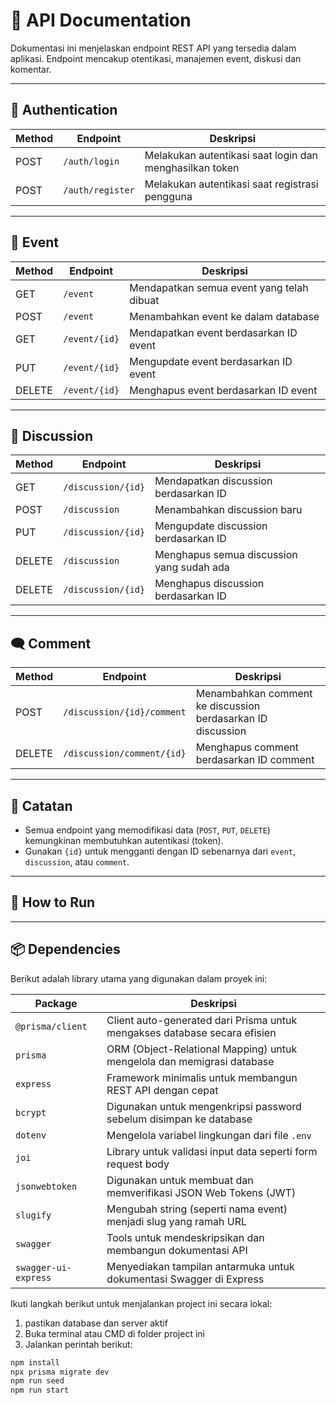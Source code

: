 # 📘 API Documentation

Dokumentasi ini menjelaskan endpoint REST API yang tersedia dalam aplikasi. Endpoint mencakup otentikasi, manajemen event, diskusi dan komentar.

---

## 🔐 Authentication

| Method | Endpoint         | Deskripsi                                                               |
|--------|------------------|-------------------------------------------------------------------------|
| POST   | `/auth/login`    | Melakukan autentikasi saat login dan menghasilkan token                |
| POST   | `/auth/register` | Melakukan autentikasi saat registrasi pengguna                         |

---

## 📅 Event

| Method | Endpoint         | Deskripsi                                                                 |
|--------|------------------|---------------------------------------------------------------------------|
| GET    | `/event`         | Mendapatkan semua event yang telah dibuat                                |
| POST   | `/event`         | Menambahkan event ke dalam database                                      |
| GET    | `/event/{id}`    | Mendapatkan event berdasarkan ID event                                   |
| PUT    | `/event/{id}`    | Mengupdate event berdasarkan ID event                                    |
| DELETE | `/event/{id}`    | Menghapus event berdasarkan ID event                                     |

---

## 💬 Discussion

| Method | Endpoint           | Deskripsi                                                                 |
|--------|--------------------|---------------------------------------------------------------------------|
| GET    | `/discussion/{id}` | Mendapatkan discussion berdasarkan ID                                     |
| POST   | `/discussion`      | Menambahkan discussion baru                                               |
| PUT    | `/discussion/{id}` | Mengupdate discussion berdasarkan ID                                      |
| DELETE | `/discussion`      | Menghapus semua discussion yang sudah ada                                 |
| DELETE | `/discussion/{id}` | Menghapus discussion berdasarkan ID                                       |

---

## 🗨️ Comment

| Method | Endpoint                          | Deskripsi                                                                 |
|--------|-----------------------------------|---------------------------------------------------------------------------|
| POST   | `/discussion/{id}/comment`        | Menambahkan comment ke discussion berdasarkan ID discussion               |
| DELETE | `/discussion/comment/{id}`        | Menghapus comment berdasarkan ID comment                                  |

---

## 🧠 Catatan

- Semua endpoint yang memodifikasi data (`POST`, `PUT`, `DELETE`) kemungkinan membutuhkan autentikasi (token).
- Gunakan `{id}` untuk mengganti dengan ID sebenarnya dari `event`, `discussion`, atau `comment`.

---

## 🚀 How to Run
---

## 📦 Dependencies

Berikut adalah library utama yang digunakan dalam proyek ini:

| Package                | Deskripsi                                                                 |
|------------------------|--------------------------------------------------------------------------|
| `@prisma/client`       | Client auto-generated dari Prisma untuk mengakses database secara efisien |
| `prisma`               | ORM (Object-Relational Mapping) untuk mengelola dan memigrasi database    |
| `express`              | Framework minimalis untuk membangun REST API dengan cepat                 |
| `bcrypt`               | Digunakan untuk mengenkripsi password sebelum disimpan ke database        |
| `dotenv`               | Mengelola variabel lingkungan dari file `.env`                            |
| `joi`                  | Library untuk validasi input data seperti form request body               |
| `jsonwebtoken`         | Digunakan untuk membuat dan memverifikasi JSON Web Tokens (JWT)           |
| `slugify`              | Mengubah string (seperti nama event) menjadi slug yang ramah URL         |
| `swagger`              | Tools untuk mendeskripsikan dan membangun dokumentasi API                 |
| `swagger-ui-express`   | Menyediakan tampilan antarmuka untuk dokumentasi Swagger di Express       |

Ikuti langkah berikut untuk menjalankan project ini secara lokal:

1. pastikan database dan server aktif
2. Buka terminal atau CMD di folder project ini
3. Jalankan perintah berikut:

```bash
npm install
npx prisma migrate dev
npm run seed
npm run start
